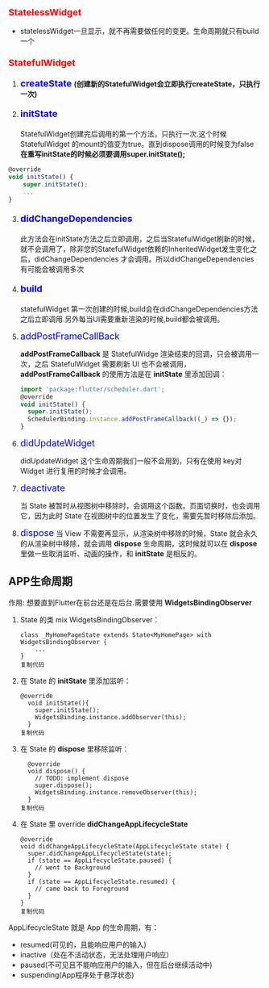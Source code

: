 ### <font color=red size=4>StatelessWidget</font>
- statelessWidget一旦显示，就不再需要做任何的变更。生命周期就只有build一个

###  <font color=red size=4>StatefulWidget</font>

 1. #### <font color=blue size=4>createState </font>  (创建新的StatefulWidget会立即执行createState，只执行一次)
 2. ####  <font color=blue size=4>initState </font>
    StatefulWidget创建完后调用的第一个方法，只执行一次.这个时候	  StatefulWidget 的mount的值变为true。直到dispose调用的时候变为false
    **在重写initState的时候必须要调用super.initState();**
```js
@override
void initState() {
	super.initState();
	...
}
```

 3. ####   <font color=blue size=4>didChangeDependencies</font>
	 此方法会在initState方法之后立即调用，之后当StatefulWidget刷新的时候，就不会调用了，除非您的StatefulWidget依赖的InheritedWidget发生变化之后，didChangeDependencies 才会调用。所以didChangeDependencies 有可能会被调用多次
 
 4. ####  <font color=blue size=4>build</font>
	statefulWidget 第一次创建的时候,build会在didChangeDependencies方法之后立即调用.另外每当UI需要重新渲染的时候,build都会被调用。

 5. <font color=blue size=4>addPostFrameCallBack</font>
 
	 **addPostFrameCallback** 是 StatefulWidge 渲染结束的回调，只会被调用一次，之后 StatefulWidget 需要刷新 UI 也不会被调用，**addPostFrameCallback** 的使用方法是在 **initState** 里添加回调：

	```js
	import 'package:flutter/scheduler.dart';
	@override
	void initState() {
	  super.initState();
	  SchedulerBinding.instance.addPostFrameCallback((_) => {});
	}
	```
 6. <font color=blue size=4>didUpdateWidget</font>
 
	didUpdateWidget 这个生命周期我们一般不会用到，只有在使用 key对 Widget 进行复用的时候才会调用。
 7. <font color=blue size=4> deactivate</font>
 
	 当 State 被暂时从视图树中移除时，会调用这个函数。页面切换时，也会调用它，因为此时 State 在视图树中的位置发生了变化，需要先暂时移除后添加。
 8. <font color=blue size=4>dispose</font>
 当 View 不需要再显示，从渲染树中移除的时候，State 就会永久的从渲染树中移除，就会调用 **dispose** 生命周期，这时候就可以在 **dispose** 里做一些取消监听、动画的操作，和 **initState** 是相反的。


## APP生命周期
作用: 想要直到Flutter在前台还是在后台.需要使用 **WidgetsBindingObserver**

1.  State 的类 mix WidgetsBindingObserver：
    
    ```
    class _MyHomePageState extends State<MyHomePage> with WidgetsBindingObserver {
        ...
    }
    复制代码
    ```
    
2.  在 State 的 **initState** 里添加监听：
    
    ```
    @override
      void initState(){
        super.initState();
        WidgetsBinding.instance.addObserver(this);
      }
    复制代码
    ```
    
3.  在 State 的 **dispose** 里移除监听：
    
    ```
      @override
      void dispose() {
        // TODO: implement dispose
        super.dispose();
        WidgetsBinding.instance.removeObserver(this);
      }
    复制代码
    ```
    
4.  在 State 里 override **didChangeAppLifecycleState**
    
    ```
    @override
    void didChangeAppLifecycleState(AppLifecycleState state) {
      super.didChangeAppLifecycleState(state);
      if (state == AppLifecycleState.paused) {
        // went to Background
      }
      if (state == AppLifecycleState.resumed) {
        // came back to Foreground
      }
    }
    复制代码
    ```
    

AppLifecycleState 就是 App 的生命周期，有：

-   resumed(可见的，且能响应用户的输入)
-   inactive（处在不活动状态，无法处理用户响应）
-   paused(不可见且不能响应用户的输入，但在后台继续活动中)
-   suspending(App程序处于悬浮状态)

 

<!--stackedit_data:
eyJoaXN0b3J5IjpbLTExNjQ2NjcwNjIsLTIxMjY3OTQyMDcsLT
I3OTYxODczNCwxMzg5MTg0NDIxXX0=
-->